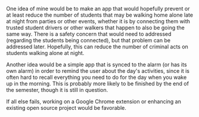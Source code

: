One idea of mine would be to make an app that would hopefully prevent or at least reduce the number of students that may be walking home alone late at night from parties or other events, whether it is by connecting them with trusted student drivers or other walkers that happen to also be going the same way. There is a safety concern that would need to addressed (regarding the students being connected), but that problem can be addressed later. Hopefully, this can reduce the number of criminal acts on students walking alone at night.

Another idea would be a simple app that is synced to the alarm (or has its own alarm) in order to remind the user about the day's activities, since it is often hard to recall everything you need to do for the day when you wake up in the morning. This is probably more likely to be finished by the end of the semester, though it is still in question.

If all else fails, working on a Google Chrome extension or enhancing an existing open source project would be favorable.

